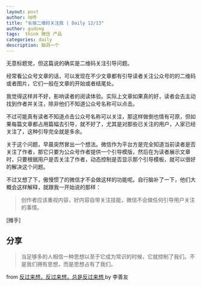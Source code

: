 ```yaml
---
layout: post
author: 咕咚
title: "长按二维码关注我 | Daily 12/13"
author: gudong
tags:  think 微信 产品
categories: daily
description: 脑洞一个
---
```



无意标题党，但这篇说的确实是二维码关注引导问题。

经常看公众号文章的话，可以发现在不少文章都有引导读者关注公众号的的二维码或者图片，它们一般在文章的开始或者结尾处。

我觉得这样并不好，影响读者的阅读体验。实际上文章如果真的好，读者会去主动找到作者并关注，除非他们不知道公众号名称可以点击。

不过可能真有读者不知道点击公众号名称可以关注，那这样做倒也情有可原，但如果每篇文章都占用篇幅去引导，就不好了，尤其是对那些已关注的用户，人家已经关注了，这种引导完全就是多余。

关于这个问题，早晨突然冒出一个想法。微信作为平台方是完全知道当前读者是否关注了作者，那它只要为公众号作者提供一个引导模版，然后在为读者展示文章时，只要根据用户是否关注了作者，动态控制是否显示那个引导模板，就可以很好的解决这个问题。

不过又想了下，傲慢惯了的微信才不会做这样的功能呢。自行脑补了一下，他们大概会这样解释，就跟我一开始说的那样：

> 创作者应该重视内容，好内容自带关注技能，微信不会做任何引导用户关注的事情。

[摊手]

## 分享

> 当足够多的人相信一种思想以至于它成为常识的时候，它就控制了我们。不是我们拥有思想，而是思想占有了我们。

from [反过来想，反过来想，总是反过来想 ](https://mp.weixin.qq.com/s/KpTEVB_nGINb9FPZdLjo6w) by 李善友